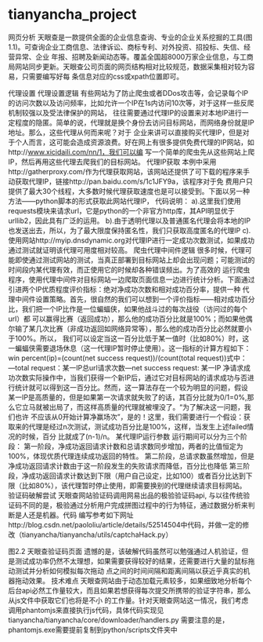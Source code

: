 # tianyancha_project
网页分析
  天眼查是一款提供全面的企业信息查询、专业的企业关系挖掘的工具(图1.1)。可查询企业工商信息、法律诉讼、商标专利、对外投资、招投标、失信、经营异常、企业
年报、招聘及新闻动态等。覆盖全国超8000万家企业信息，与工商局网站同步更新。天眼查公司页面的网页结构相对比较规范，数据采集相对较为容易，只需要编写好每
条信息对应的css或xpath位置即可。

代理设置
	代理设置逻辑
有些网站为了防止爬虫或者DDos攻击等，会记录每个IP的访问次数以及访问频率，比如允许一个IP在1s内访问10次等，对于这样一些反爬机制较强以及受法律保护的网站，
往往需要通过代理IP的设置来对本地IP进行一定程度的隐匿。简单的说，代理就是换个身份去访问目标网站，而网络身份就是IP地址。那么，这些代理从何而来呢？对于
企业来讲可以直接购买代理IP，但是对于个人而言，这可能会造成资源浪费。好在网上有很多提供免费代理的IP网站，如http://www.xicidaili.com/nn/1，我们可以编
写一个简单的爬虫先从这些网站上爬IP，然后再用这些代理去爬我们的目标网站。
	代理IP获取
本例中采用http://gatherproxy.com/作为代理获取网站，该网站还提供了可下载的程序来手动获取代理IP，链接http://pan.baidu.com/s/1c1JFY9a，该程序对于免
费用户只提供了最大30个线程，大多数时候代理获取速度也是可以接受到。下面以另一种方法——python脚本的形式获取此网站代理IP，
代码说明：
a).这里我们使用requests模块来请求url，它是python的一个非官方http库，其API明显优于urllib2，因此具有广泛的运用。
b).由于透明代理以及普通匿名代理会将本地的IP也发送出去，所以，为了最大限度保持匿名性，我们只获取高度匿名的代理IP
c). 使用网站http://myip.dnsdynamic.org对代理IP进行一定成功次数测试，如果成功通过测试就证明该代理可用度相对较高。
	爬虫代理中间件逻辑
很多时候，代理可能即使通过测试网站的测试，当真正部署到目标网站上却会出现问题；可能测试的时间段内某代理有效，而正使用它的时候却各种错误频出。为了高效的
运行爬虫程序，使用代理中间件对目标网站一边爬取页面信息一边进行统计分析。下面通过引进两个IP优质程度评价指标：绝对净成功次数和相对成功百分率，提供一种
代理中间件设置策略。首先，很自然的我们可以想到一个评价指标——相对成功百分比，我们把一个IP比作是一位蝙蝠侠，如果他战斗过的每次战役（访问过的每个url）都
可以赢得比赛（返回成功），那么他的成功百分比就是100%；而如果他偶尔输了某几次比赛（非成功返回如网络异常等），那么他的成功百分比必然就要小于100%。所以，
我们可以设定当这一百分比低于某一值时（比如80%）时，这一蝙蝠侠需要退场休息（这一代理IP暂时停止使用）。这一指标的计算方程如下： 
win percent(ip)=(count(net success request))/(count(total request))式中： —total request：某一IP总url请求次数—net success request: 某一IP
净请求成功次数实际操作中，当我们获得一个新IP后，通过它对目标网站的请求成功与否进行统计就可以得到这一百分比。然而，这一算法存在一个较为明显的问题，假设
某一IP是高质量的，但是如果第一次请求就失败了的话，其百分比就为0/1=0%,那么它立马就被出局了，而这样高质量的代理就被埋没了。“为了解决这一问题，我们也许
不应该从0开始计算净赢场次”，是的！这里，我们需要进行一个假设：获取来的代理是经过n次测试，测试成功百分比是100%，这样，当发生上述failed情况的时候，百分
比就成了(n-1)/n。
某代理IP运行参数
		运行期间可以分为三个阶段：
第一阶段，净成功返回请求计数和总请求数同步增加，两者的比值恒定为100%，体现优质代理连续成功返回的特性。
第二阶段，总请求数虽然增加，但是净成功返回请求计数由于这一阶段发生的失败请求而降低，百分比也降低
第三阶段，净成功返回请求计数达到下限（用户自己设定，比如100）或者百分比达到下限（比如80%），该代理暂时停止使用，即需要换别的代理继续请求目标网站。
    验证码破解尝试
天眼查网站验证码调用网易出品的极验验证码api, 与以往传统验证码不同的是，极验通过分析用户完成拼图过程中的行为特征，通过数据分析来判断是人还是机器。代码
编写参考如下网址http://blog.csdn.net/paololiu/article/details/52514504中代码，并做一定的修改（tianyancha/tianyancha/utils/captchaHack.py）
 
图2.2 天眼查验证码页面
	遗憾的是，该破解代码虽然可以勉强通过人机验证，但是测试成功率仍然不太理想，如果需要获得较好的结果，还需要进行大量的鼠标拖动测试并分析如何模拟每次拖动
点之间的时间间隔和距离间隔以获近乎真实的机器拖动效果。
  技术难点
天眼查网站由于动态加载元素较多，如果细致地分析每个后台api必然工作量较大，而且如果若想获得每次提交所携带的验证字符串，那么从js文件中获取它们也将是不小
的工作量。针对天眼查网站这一情况，我们考虑调用phantomjs来直接执行js代码，具体代码实现见tianyancha/tianyancha/core/downloader/handlers.py
需要注意的是，phantomjs.exe需要提前复制到python/scripts文件夹中   
